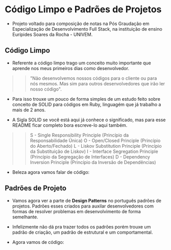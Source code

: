 # Código Limpo e Padrões de Projetos

- Projeto voltado para composição de notas na Pós Graudação em Especialização de Desenvolvimento Full Stack, na instituição de ensino Eurípides Soares da Rocha - UNIVEM.

## Código Limpo

- Referente a código limpo trago um conceito muito importante que aprende nos meus primeiros dias como desenvolvedor.

>> "Não desenvolvemos nossos códigos para o cliente ou para nós mesmos. Mas sim para outros desenvolvedores que irão ler nosso código".

- Para isso trouxe um pouco de forma simples de um estudo feito sobre conceito de SOLID para códigos em Ruby, linguagém que já trabalho a mais de 2 anos.

- A Sigla SOLID se você está aqui já conhece o significado, mas para esse README ficar completo bora escreve-lo aqui também.

>> S - Single Responsibility Principle (Princípio da Responsabilidade Única)
>> O - Open/Closed Principle (Princípio do Aberto/Fechado)
>> L - Liskov Substitution Principle (Princípio da Substituição de Liskov)
>> I - Interface Segregation Principle (Princípio da Segregação de Interfaces)
>> D - Dependency Inversion Principle (Princípio da Inversão de Dependências)

- Beleza agora vamos falar de código:

## Padrões de Projeto

- Vamos agora ver a parte de **Design Patterns** no português padrões de projetos. Padrões esses criados para auxilar desenvolvedores com formas de resolver problemas em desenvolvimento de forma semelhante.

- Infelizmente não dá pra trazer todos os padrões porém trouxe um padrão de criação, um padrão de estrutural e um comportamental.

- Agora vamos de código:


